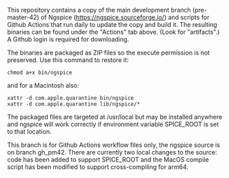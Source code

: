 This repository contains a copy of the main development branch (pre-master-42)
of Ngspice (https://ngspice.sourceforge.io/) and scripts for Github Actions
that run daily to update the copy and build it.  The resulting binaries
can be found under the "Actions" tab above.  (Look for "artifacts".)
A Github login is required for downloading.

The binaries are packaged as ZIP files so the execute permission
is not preserved.  Use this command to restore it:

	chmod a+x bin/ngspice

and for a Macintosh also:

	xattr -d com.apple.quarantine bin/ngspice
	xattr -d com.apple.quarantine lib/ngspice/*

The packaged files are targeted at /usr/local but may be installed anywhere
and ngspice will work correctly if environment variable SPICE_ROOT
is set to that location.

This branch is for Github Actions workflow files only, the ngspice source
is on branch gh_pm42.  There are currently two local changes to the source:
code has been added to support SPICE_ROOT and the MacOS compile script
has been modified to support cross-compiling for arm64.
